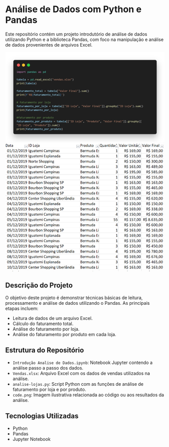 # Análise de Dados com Python e Pandas

Este repositório contém um projeto introdutório de análise de dados utilizando Python e a biblioteca Pandas, com foco na manipulação e análise de dados provenientes de arquivos Excel.

<img src=code.png width= 600 img/>
<img src=excel.png width= 500 img/>

## Descrição do Projeto

O objetivo deste projeto é demonstrar técnicas básicas de leitura, processamento e análise de dados utilizando o Pandas. As principais etapas incluem:

- Leitura de dados de um arquivo Excel.
- Cálculo do faturamento total.
- Análise do faturamento por loja.
- Análise do faturamento por produto em cada loja.

## Estrutura do Repositório

- `Introdução Analise de Dados.ipynb`: Notebook Jupyter contendo a análise passo a passo dos dados.
- `Vendas.xlsx`: Arquivo Excel com os dados de vendas utilizados na análise.
- `analise-lojas.py`: Script Python com as funções de análise de faturamento por loja e por produto.
- `code.png`: Imagem ilustrativa relacionada ao código ou aos resultados da análise.

## Tecnologias Utilizadas

- Python
- Pandas
- Jupyter Notebook
